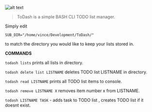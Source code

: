 ![alt text](https://github.com/vinceiv/ToDash/blob/master/share/todash.gif "_")
> ToDash is a simple BASH CLI TODO list manager.

Simply edit

`
SUB_DIR="/home/vince/Development/ToDash/"
`

to match the directory you would like to keep your lists stored in.

**COMMANDS**

`todash lists` prints all lists in directory.

`todash delete list LISTNAME` deletes TODO list LISTNAME in directory.

`todash read LISTNAME` prints all TODO list items to console.

`todash remove LISTNAME X` removes item number x from LISTNAME.

`todash LISTNAME TASK` - adds task to TODO list , creates TODO list if it doesnt exist.  
